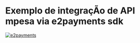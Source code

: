 # Exemplo de integraçÃo de API mpesa via e2payments sdk

[![e2payments](https://github.com/thephpleague/omnipay-paypal/actions/workflows/run-tests.yml/badge.svg)](https://e2payments.explicador.co.mz)
